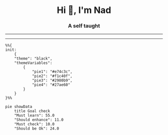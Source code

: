 <h1 align="center">Hi 👋, I'm Nad</h1>
<h3 align="center">A self taught</h3>

---------------------
---------------------

```mermaid
%%{
init: 
    {
    "theme": "black",
    "themeVariables": 
        {   
            "pie1": "#e74c3c",
            "pie2": "#f1c40f",
            "pie3": "#2980b9",
            "pie4": "#27ae60"
        }
    }
}%%

pie showData
    title Goal check
    "Must learn": 55.0
    "Should enhance": 11.0
    "Must check": 10.0
    "Should be Ok": 24.0

```
